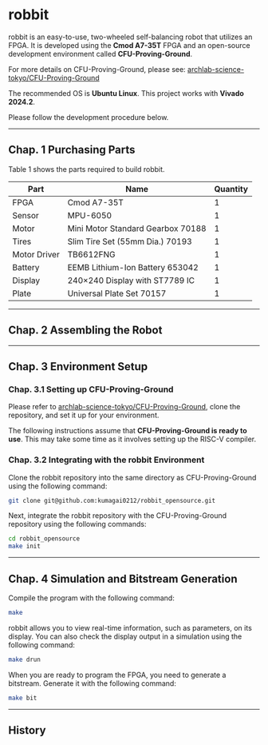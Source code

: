 # robbit

robbit is an easy-to-use, two-wheeled self-balancing robot that utilizes an FPGA.
It is developed using the **Cmod A7-35T** FPGA and an open-source development environment called **CFU-Proving-Ground**.

For more details on CFU-Proving-Ground, please see:
[archlab-science-tokyo/CFU-Proving-Ground](https://github.com/archlab-sciencetokyo/CFU-Proving-Ground)

The recommended OS is **Ubuntu Linux**.
This project works with **Vivado 2024.2**.

Please follow the development procedure below.

-----

## Chap. 1 Purchasing Parts

Table 1 shows the parts required to build robbit.

| Part | Name | Quantity |
| --- | ----- | --- |
| FPGA | Cmod A7-35T | 1 |
| Sensor | MPU-6050 | 1 |
| Motor | Mini Motor Standard Gearbox 70188 | 1 |
| Tires | Slim Tire Set (55mm Dia.) 70193| 1 |
| Motor Driver | TB6612FNG | 1 |
| Battery | EEMB Lithium-Ion Battery 653042 | 1 |
| Display | 240×240 Display with ST7789 IC | 1 |
| Plate | Universal Plate Set 70157 | 1 |

-----

## Chap. 2 Assembling the Robot

-----

## Chap. 3 Environment Setup

### Chap. 3.1 Setting up CFU-Proving-Ground

Please refer to [archlab-science-tokyo/CFU-Proving-Ground](https://github.com/archlab-sciencetokyo/CFU-Proving-Ground), clone the repository, and set it up for your environment.

The following instructions assume that **CFU-Proving-Ground is ready to use**.
This may take some time as it involves setting up the RISC-V compiler.

### Chap. 3.2 Integrating with the robbit Environment

Clone the robbit repository into the same directory as CFU-Proving-Ground using the following command:

```bash
git clone git@github.com:kumagai0212/robbit_opensource.git
```

Next, integrate the robbit repository with the CFU-Proving-Ground repository using the following commands:

```bash
cd robbit_opensource
make init
```

-----

## Chap. 4 Simulation and Bitstream Generation

Compile the program with the following command:

```bash
make
```

robbit allows you to view real-time information, such as parameters, on its display. You can also check the display output in a simulation using the following command:

```bash
make drun
```

When you are ready to program the FPGA, you need to generate a bitstream. Generate it with the following command:

```bash
make bit
```

-----

## History